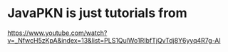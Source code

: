 # JavaPKN is just tutorials from 
https://www.youtube.com/watch?v=_NfwcH5zKpA&index=13&list=PLS1QulWo1RIbfTjQvTdj8Y6yyq4R7g-Al
